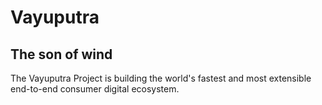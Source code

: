 # Vayuputra

## The son of wind

The Vayuputra Project is building the world's fastest and most extensible end-to-end consumer digital ecosystem.
